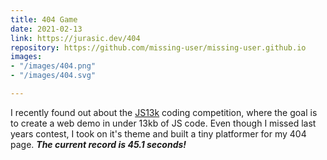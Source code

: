 ```yaml
---
title: 404 Game
date: 2021-02-13
link: https://jurasic.dev/404
repository: https://github.com/missing-user/missing-user.github.io
images:
- "/images/404.png"
- "/images/404.svg"

---
```

I recently found out about the [JS13k](https://js13kgames.com/) coding competition, where the goal is to create a web demo in under 13kb of JS code. Even though I missed last years contest, I took on it's theme and built a tiny platformer for my 404 page. **_The current record is 45.1 seconds!_**